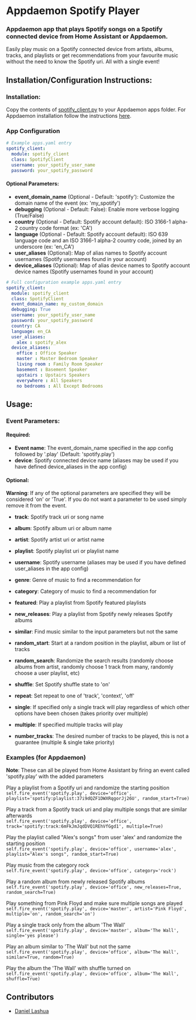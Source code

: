 # Appdaemon Spotify Player

### Appdaemon app that plays Spotify songs on a Spotify connected device from Home Assistant or Appdaemon.

Easily play music on a Spotify connected device from artists, albums, tracks, and playlists or get recommendations from your 
favourite music without the need to know the Spotify uri. All with a single event!


## Installation/Configuration Instructions:

### Installation:

Copy the contents of [spotify_client.py](https://github.com/AlexLadd/Appdaemon-Spotify-Player/blob/master/spotify_client.py) to
your Appdaemon apps folder. For Appdaemon installation follow the instructions [here](https://appdaemon.readthedocs.io/en/latest/). 

### App Configuration

```yaml
# Example apps.yaml entry
spotify_client:
  module: spotify_client
  class: SpotifyClient
  username: your_spotify_user_name
  password: your_spotify_password

```

#### Optional Parameters:
* **event_domain_name** (Optional - Default: 'spotify'): Customize the domain name of the event (ex: 'my_spotify')
* **debugging** (Optional - Default: False): Enable more verbose logging (True/False)
* **country** (Optional - Default: Spotify account default): ISO 3166-1 alpha-2 country code format (ex: 'CA')
* **language** (Optional - Default: Spotify account default): ISO 639 language code and an ISO 3166-1 alpha-2 country code, joined by an underscore (ex: 'en_CA')
* **user_aliases** (Optional): Map of alias names to Spotify account usernames (Spotify usernames found in your account)
* **device_aliases** (Optional): Map of alias device names to Spotify account device names (Spotify usernames found in your account)

```yaml
# Full configuration example apps.yaml entry
spotify_client:
  module: spotify_client
  class: SpotifyClient
  event_domain_name: my_custom_domain
  debugging: True
  username: your_spotify_user_name
  password: your_spotify_password
  country: CA
  language: en_CA
  user_aliases:
    alex : spotify_alex
  device_aliases:
    office : Office Speaker
    master : Master Bedroom Speaker
    living room : Family Room Speaker
    basement : Basement Speaker
    upstairs : Upstairs Speakers
    everywhere : All Speakers
    no bedrooms : All Except Bedrooms
```


## Usage:

### Event Parameters:

#### Required:
* **Event name**: The event_domain_name specified in the app config followed by '.play' (Default: 'spotify.play')
* **device**: Spotify connected device name (aliases may be used if you have defined device_aliases in the app config)

#### Optional:
**Warning**: If any of the optional parameters are specified they will be considered 'on' or 'True'. If you do not want a
parameter to be used simply remove it from the event.

* **track**: Spotify track uri or song name
* **album**: Spotify album uri or album name
* **artist**: Spotify artist uri or artist name
* **playlist**: Spotify playlist uri or playlist name

* **username**: Spotify username (aliases may be used if you have defined user_aliases in the app config)
* **genre**: Genre of music to find a recommendation for
* **category**: Category of music to find a recommendation for 
* **featured**: Play a playlist from Spotify featured playlists
* **new_releases**: Play a playlist from Spotify newly releases Spotify albums
* **similar**: Find music similar to the input parameters but not the same

* **random_start**: Start at a random position in the playlist, album or list of tracks
* **random_search**: Randomize the search results (randomly choose albums from artist, randomly choose 1 track from many, randomly choose a user playlist, etc)
* **shuffle**: Set Spotify shuffle state to 'on'
* **repeat**: Set repeat to one of 'track', 'context', 'off'
* **single**: If specified only a single track will play regardless of which other options have been chosen (takes priority over multiple)
* **multiple**: If specified multiple tracks will play
* **number_tracks**: The desired number of tracks to be played, this is not a guarantee (multiple & single take priority)

### Examples (for Appdaemon)
**Note**: These can all be played from Home Assistant by firing an event called 'spotify.play' with the added parameters

Play a playlist from a Spotify uri and randomize the starting position  
```self.fire_event('spotify.play', device='office', playlist='spotify:playlist:37i9dQZF1DWXRqgorJj26U', random_start=True)```

Play a track from a Spotify track uri and play multiple songs that are similar afterwards  
```self.fire_event('spotify.play', device='office', track='spotify:track:6mFkJmJqdDVQ1REhVfGgd1', multiple=True)```

Play the playlist called "Alex's songs" from user 'alex' and randomize the starting position  
```self.fire_event('spotify.play', device='office', username='alex', playlist="Alex's songs", random_start=True)```

Play music from the category rock  
```self.fire_event('spotify.play', device='office', category='rock')```

Play a random album from newly released Spotify albums  
```self.fire_event('spotify.play', device='office', new_releases=True, random_search=True)```

Play something from Pink Floyd and make sure multiple songs are played  
```self.fire_event('spotify.play', device='master', artist='Pink Floyd', multiple='on', random_search='on')```

Play a single track only from the album 'The Wall'   
```self.fire_event('spotify.play', device='master', album='The Wall', single='yes please')```

Play an album similar to 'The Wall' but not the same  
```self.fire_event('spotify.play', device='office', album='The Wall', similar=True, random=True)```

Play the album the 'The Wall' with shuffle turned on  
```self.fire_event('spotify.play', device='office', album='The Wall', shuffle=True)```


## Contributors
* [Daniel Lashua](http://github.com/dlashua)
